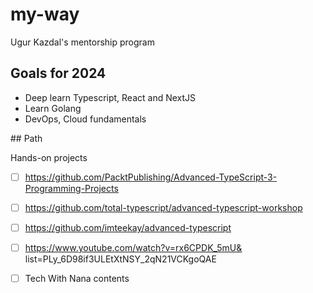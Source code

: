# my-way
Ugur Kazdal's mentorship program 

## Goals for 2024

- Deep learn Typescript, React and NextJS
- Learn Golang
- DevOps, Cloud fundamentals


## Path

Hands-on projects

- [ ] https://github.com/PacktPublishing/Advanced-TypeScript-3-Programming-Projects

- [ ] https://github.com/total-typescript/advanced-typescript-workshop

- [ ] https://github.com/imteekay/advanced-typescript

- [ ] https://www.youtube.com/watch?v=rx6CPDK_5mU&
list=PLy_6D98if3ULEtXtNSY_2qN21VCKgoQAE
- [ ] Tech With Nana contents
